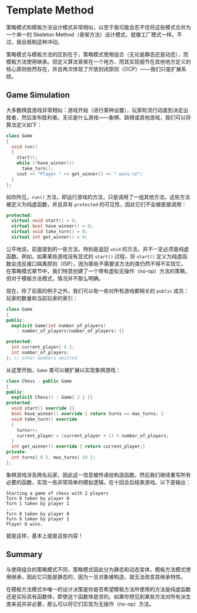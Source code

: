 # Template Method

策略模式和模板方法设计模式非常相似，以至于我可能会忍不住将这些模式合并为一个单一的 Skeleton Method（骨架方法）设计模式，就像工厂模式一样。不过，我会抵制这种冲动。

策略模式与模板方法的区别在于，策略模式使用组合（无论是静态还是动态），而模板方法使用继承。但定义算法骨架在一个地方、而其实现细节在其他地方定义的核心原则依然存在，并且再次体现了开放封闭原则（OCP）——我们只是扩展系统。

## Game Simulation

大多数棋盘游戏非常相似：游戏开始（进行某种设置），玩家轮流行动直到决定出胜者，然后宣布胜利者。无论是什么游戏——象棋、跳棋或其他游戏，我们可以将算法定义如下：

```c++
class Game
{
  void run()
  {
    start();
    while (!have_winner())
      take_turn();
    cout << "Player " << get_winner() << " wins.\n";
  }
};
```

如你所见，`run()` 方法，即运行游戏的方法，只是调用了一组其他方法。这些方法被定义为纯虚函数，并且具有 `protected` 的可见性，因此它们不会被直接调用：

```c++
protected:
  virtual void start() = 0;  
  virtual bool have_winner() = 0;
  virtual void take_turn() = 0;
  virtual int get_winner() = 0;
```

公平地说，前面提到的一些方法，特别是返回 `void` 的方法，并不一定必须是纯虚函数。例如，如果某些游戏没有显式的 `start()` 过程，将 `start()` 定义为纯虚函数会违反接口隔离原则（ISP），因为那些不需要该方法的类仍然不得不实现它。在策略模式章节中，我们特意创建了一个带有虚拟无操作（no-op）方法的策略，但对于模板方法模式，情况并不那么明确。

现在，除了前面的例子之外，我们可以有一些对所有游戏都相关的 `public` 成员：玩家的数量和当前玩家的索引：

```c++
class Game
{
public:
  explicit Game(int number_of_players)
    : number_of_players(number_of_players) {}

protected:
  int current_player{ 0 };
  int number_of_players;
}; // other members omitted
```

从这里开始，`Game` 类可以被扩展以实现象棋游戏：

```c++
class Chess : public Game
{
public:
  explicit Chess() : Game{ 2 } {}
protected:
  void start() override {}
  bool have_winner() override { return turns == max_turns; }
  void take_turn() override
  {
    turns++;
    current_player = (current_player + 1) % number_of_players;
  }
  int get_winner() override { return current_player;}
private:
  int turns{ 0 }, max_turns{ 10 };
};
```

象棋游戏涉及两名玩家，因此这一信息被传递给构造函数。然后我们继续重写所有必要的函数，实现一些非常简单的模拟逻辑，在十回合后结束游戏。以下是输出：

```
Starting a game of chess with 2 players
Turn 0 taken by player 0
Turn 1 taken by player 1
...
Turn 8 taken by player 0
Turn 9 taken by player 1
Player 0 wins.
```

就是这样，基本上就是这些内容！

## Summary

与使用组合的策略模式不同，策略模式因此分为静态和动态变体，模板方法模式使用继承，因此它只能是静态的，因为一旦对象被构造，就无法改变其继承特性。

在模板方法模式中唯一的设计决策是你是否希望模板方法所使用的方法是纯虚函数还是实际具有函数体，即使这个函数体是空的。如果你预见到某些方法对所有派生类来说并非必要，那么可以将它们实现为无操作（no-op）方法。
